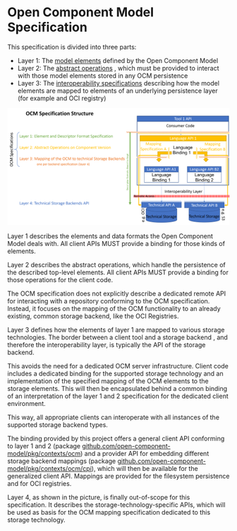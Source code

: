 # Open Component Model Specification

This specification is divided into three parts:

- Layer 1: The [model elements](model.md) defined by the Open Component Model
- Layer 2: The [abstract operations](operations.md) , which must be provided to
  interact with those model elements stored in any OCM persistence
- Layer 3: The [interoperability specifications](interoperability.md) describing how the model elements
  are mapped to elements of an underlying persistence layer
  (for example and OCI registry)

<div align="center"> 
<img src="ocmspecstruct.png" alt="Structure of OCM Specification" width="800"/>
</div>

Layer 1 describes the elements and data formats the Open Component Model deals
with. All client APIs MUST provide a binding for those kinds of elements.

Layer 2 describes the abstract operations, which handle the persistence
of the described top-level elements. All client APIs MUST provide a binding
for those operations for the client code.


The OCM specification does not explicitly describe a dedicated remote API for
interacting with a repository conforming to the OCM specification.
Instead, it focuses on the mapping of the OCM functionality to an already
existing, common storage backend, like the OCI Registries.

Layer 3 defines how the elements of layer 1 are mapped to various
storage technologies. The border between a client tool and a storage backend
, and therefore the interoperability layer, is typically the API of
the storage backend.

This avoids the need for a dedicated OCM server infrastructure. Client code
includes a dedicated binding for the supported storage technology and
an implementation of the specified mapping of the OCM elements to the
storage elements. This will then be encapsulated behind a common binding
of an interpretation of the layer 1 and 2 specification for the dedicated client
environment.

This way, all appropriate clients can interoperate with all instances of the
supported storage backend types.

The binding provided by this project offers a general client API conforming
to layer 1 and 2 (package [github.com/open-component-model/pkg/contexts/ocm](../../pkg/contexts/ocm))
and a provider API for embedding different storage backend mappings
(package [github.com/open-component-model/pkg/contexts/ocm/cpi](../../pkg/contexts/ocm/cpi)),
which will then be available for the generalized client API.
Mappings are provided for the filesystem persistence and for OCI registries.

Layer 4, as shown in the picture, is finally out-of-scope for this
specification. It describes the storage-technology-specific APIs, which 
will be used as basis for the OCM mapping specification dedicated to
this storage technology.